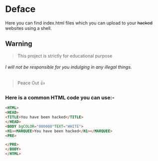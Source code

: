 # Deface
Here you can find index.html files which you can upload to your ~~hacked~~ websites using a shell.

## **Warning**
> This project is strictly for educational purpose

###### I will not be responsible for you indulging in any illegal things.

> Peace Out :+1:

### Here is a common HTML code you can use:-
```html
<HTML>
<HEAD>
<TITLE>You have been hacked</TITLE>
</HEAD>
<BODY bgCOLOR="000000"TEXT="WHITE">
<H1><MARQUEE>You have been hacked</H1></MARQUEE>
<PRE>

</PRE>
</BODY>
</HTML>
```
